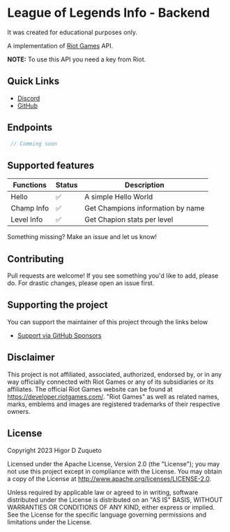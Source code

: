 # League of Legends Info - Backend

It was created for educational purposes only.

A implementation of [Riot Games](https://developer.riotgames.com/) API.

**NOTE:** To use this API you need a key from Riot.

## Quick Links

* [Discord](https://discord.gg/PJekRSanZb)
* [GitHub](https://github.com/higordiasz/lolinfo-backend)

## Endpoints

```js
 // Comming soon
```

## Supported features

| Functions  | Status | Description |
| ------------- | ------------- | ------------- |
| Hello | ✅  | A simple Hello World |
|Champ Info| ✅ | Get Champions information by name|
|Level Info| ✅ | Get Chapion stats per level|

Something missing? Make an issue and let us know!

## Contributing

Pull requests are welcome! If you see something you'd like to add, please do. For drastic changes, please open an issue first.

## Supporting the project

You can support the maintainer of this project through the links below

- [Support via GitHub Sponsors](https://github.com/sponsors/higordiasz)

## Disclaimer

This project is not affiliated, associated, authorized, endorsed by, or in any way officially connected with Riot Games or any of its subsidiaries or its affiliates. The official Riot Games website can be found at https://developer.riotgames.com/. "Riot Games" as well as related names, marks, emblems and images are registered trademarks of their respective owners.

## License

Copyright 2023 Higor D Zuqueto

Licensed under the Apache License, Version 2.0 (the "License");
you may not use this project except in compliance with the License.
You may obtain a copy of the License at http://www.apache.org/licenses/LICENSE-2.0.

Unless required by applicable law or agreed to in writing, software
distributed under the License is distributed on an "AS IS" BASIS,
WITHOUT WARRANTIES OR CONDITIONS OF ANY KIND, either express or implied.
See the License for the specific language governing permissions and
limitations under the License.
